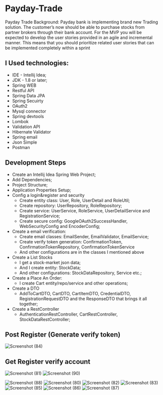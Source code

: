 # Payday-Trade
Payday Trade
Background:
Payday bank is implementing brand new Trading solution. The customer’s now should be able
to purchase stocks from partner brokers through their bank account.
For the MVP you will be expected to develop the user stories provided in an agile and
incremental manner. This means that you should prioritize related user stories that can be
implemented completely within a sprint
## I Used technologies: 

* IDE - Intellij Idea; 
* JDK - 1.8 or later;
* Spring WEB
* Restful API
* Spring Data JPA
* Spring Secuirty
* OAuth2
* Mysql connector
* Spring devtools
* Lombok
* Validation API
* Hibernate Validator
* Spring email
* Json Simple
* Postman

## Development Steps
* Create an Intellij Idea Spring Web Project; 
* Add Dependencies; 
* Project Structure; 
* Application Properties Setup; 
* Config a login&register and security
  - Create entity class: User, Role, UserDetail and RoleUtil;
  - Create repository: UserRepository, RoleRepository;
  - Create service: UserService, RoleService, UserDetailService and RegistrationService;
  - Create secure config: GoogleOAuth2SuccessHandler, WebSecurityConfig and EncoderConfig;
* Create a email verification:
  - Create email classes: EmailSender, EmailValidator, EmailService;
  - Create verify token generation: ConfirmationToken, ConfirmationTokenRepository, ConfirmationTokenService
  - And other configurations are in the classes I mentioned above
* Create a List Stocks 
  - I get a stock-market json data;
  - And I create entity:  StockData;
  - And other configurations: StockDataRepository, Service etc.;
* Create a Place An Order:
  - I create Cart entity/repo/service and other operations;
* Create a DTO 
  - AddToCartDTO, CartDTO, CartItemDTO, CredentialDTO, RegistrationRequestDTO and the ResponseDTO that brings it all together;
* Create a RestController 
  - AuthenticationRestController, CartRestController, StockDataRestController;
  
## Post Register (Generate verify token)
![Screenshot (84)](https://user-images.githubusercontent.com/86052693/175531256-d5d8925f-487e-46ab-92ff-2e11f8f81fc3.png)
## Get Register verify account
![Screenshot (81)](https://user-images.githubusercontent.com/86052693/175531249-fa97f1c7-7842-4922-be61-d9b7c09fd1f6.png)
![Screenshot (90)](https://user-images.githubusercontent.com/86052693/175531261-7ae75ad5-260b-4db3-986e-7cab4740f0a9.png)

![Screenshot (88)](https://user-images.githubusercontent.com/86052693/175530973-c4f058a6-dcff-43b4-a363-5154e2ca3cf2.png)
![Screenshot (80)](https://user-images.githubusercontent.com/86052693/175531242-2532b0ce-1a5a-480e-b5ae-be5345eb411e.png)
![Screenshot (82)](https://user-images.githubusercontent.com/86052693/175531252-a8b1bbb7-5a50-4af7-8a99-d6224ad49a57.png)
![Screenshot (83)](https://user-images.githubusercontent.com/86052693/175531255-64106486-c9df-4088-8a4a-ad6567fa1646.png)
![Screenshot (85)](https://user-images.githubusercontent.com/86052693/175531257-a61af356-6af4-43d5-b4ea-92c72c022449.png)
![Screenshot (86)](https://user-images.githubusercontent.com/86052693/175531259-ad2022fa-62d3-404c-aeb3-ce0b24f388c4.png)
![Screenshot (87)](https://user-images.githubusercontent.com/86052693/175531260-ebe278ee-4cf9-413a-bc4b-39a8ba3c59e1.png)
